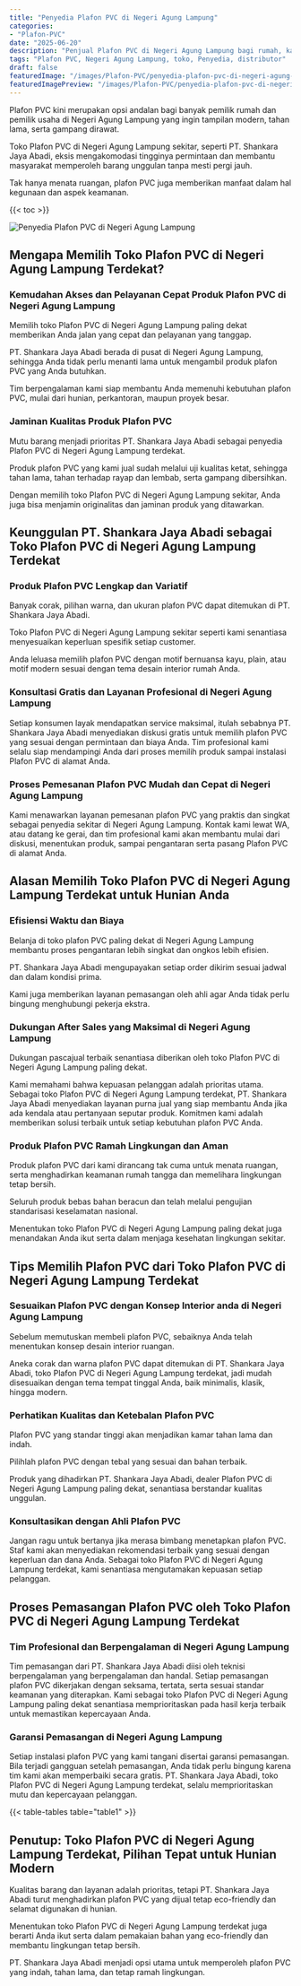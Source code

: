 ```yaml
---
title: "Penyedia Plafon PVC di Negeri Agung Lampung"
categories:
- "Plafon-PVC"
date: "2025-06-20"
description: "Penjual Plafon PVC di Negeri Agung Lampung bagi rumah, kantor, dan toko. Plafon berkualitas, beragam motif, variasi warna menarik, dengan servis penempatan dikerjakan oleh tenaga ahli ahli dan kepastian resmi!|Layanan penjualan Plafon PVC di Negeri Agung Lampung untuk kebutuhan hunian, office, atau ritel, beserta material unggulan dan instalasi oleh tim ahli serta kepastian resmi.|Alternatif Plafon PVC di Negeri Agung Lampung yang terpercaya bagi rumah, office, serta toko, bersama plafon berkualitas dan pemasangan ditangani oleh tenaga ahli profesional dan garansi resmi.|Penyediaan Plafon PVC di Negeri Agung Lampung untuk rumah, kantor, serta gerai, beserta plafon unggulan dan instalasi oleh teknisi berpengalaman, disertai dengan jaminan resmi.}"
tags: "Plafon PVC, Negeri Agung Lampung, toko, Penyedia, distributor"
draft: false
featuredImage: "/images/Plafon-PVC/penyedia-plafon-pvc-di-negeri-agung-lampung.png"
featuredImagePreview: "/images/Plafon-PVC/penyedia-plafon-pvc-di-negeri-agung-lampung.png"
---
```


Plafon PVC kini merupakan opsi andalan bagi banyak pemilik rumah dan pemilik usaha di Negeri Agung Lampung yang ingin tampilan modern, tahan lama, serta gampang dirawat.

Toko Plafon PVC di Negeri Agung Lampung sekitar, seperti PT. Shankara Jaya Abadi, eksis mengakomodasi tingginya permintaan dan membantu masyarakat memperoleh barang unggulan tanpa mesti pergi jauh.

Tak hanya menata ruangan, plafon PVC juga memberikan manfaat dalam hal kegunaan dan aspek keamanan.

{{< toc >}}

![Penyedia Plafon PVC di Negeri Agung Lampung](/images/Plafon-PVC/Penyedia-Plafon-PVC-di-Negeri-Agung-Lampung.png)

## Mengapa Memilih Toko Plafon PVC di Negeri Agung Lampung Terdekat?

### Kemudahan Akses dan Pelayanan Cepat Produk Plafon PVC di Negeri Agung Lampung

Memilih toko Plafon PVC di Negeri Agung Lampung paling dekat memberikan Anda jalan yang cepat dan pelayanan yang tanggap.

PT. Shankara Jaya Abadi berada di pusat di Negeri Agung Lampung, sehingga Anda tidak perlu menanti lama untuk mengambil produk plafon PVC yang Anda butuhkan.

Tim berpengalaman kami siap membantu Anda memenuhi kebutuhan plafon PVC, mulai dari hunian, perkantoran, maupun proyek besar.

### Jaminan Kualitas Produk Plafon PVC

Mutu barang menjadi prioritas PT. Shankara Jaya Abadi sebagai penyedia Plafon PVC di Negeri Agung Lampung terdekat.

Produk plafon PVC yang kami jual sudah melalui uji kualitas ketat, sehingga tahan lama, tahan terhadap rayap dan lembab, serta gampang dibersihkan.

Dengan memilih toko Plafon PVC di Negeri Agung Lampung sekitar, Anda juga bisa menjamin originalitas dan jaminan produk yang ditawarkan.

## Keunggulan PT. Shankara Jaya Abadi sebagai Toko Plafon PVC di Negeri Agung Lampung Terdekat

### Produk Plafon PVC Lengkap dan Variatif

Banyak corak, pilihan warna, dan ukuran plafon PVC dapat ditemukan di PT. Shankara Jaya Abadi.

Toko Plafon PVC di Negeri Agung Lampung sekitar seperti kami senantiasa menyesuaikan keperluan spesifik setiap customer.

Anda leluasa memilih plafon PVC dengan motif bernuansa kayu, plain, atau motif modern sesuai dengan tema desain interior rumah Anda.

### Konsultasi Gratis dan Layanan Profesional di Negeri Agung Lampung

Setiap konsumen layak mendapatkan service maksimal, itulah sebabnya PT. Shankara Jaya Abadi menyediakan diskusi gratis untuk memilih plafon PVC yang sesuai dengan permintaan dan biaya Anda. Tim profesional kami selalu siap mendampingi Anda dari proses memilih produk sampai instalasi Plafon PVC di alamat Anda.

### Proses Pemesanan Plafon PVC Mudah dan Cepat di Negeri Agung Lampung

Kami menawarkan layanan pemesanan plafon PVC yang praktis dan singkat sebagai penyedia sekitar di Negeri Agung Lampung. Kontak kami lewat WA, atau datang ke gerai, dan tim profesional kami akan membantu mulai dari diskusi, menentukan produk, sampai pengantaran serta pasang Plafon PVC di alamat Anda.

## Alasan Memilih Toko Plafon PVC di Negeri Agung Lampung Terdekat untuk Hunian Anda

### Efisiensi Waktu dan Biaya

Belanja di toko plafon PVC paling dekat di Negeri Agung Lampung membantu proses pengantaran lebih singkat dan ongkos lebih efisien.

PT. Shankara Jaya Abadi mengupayakan setiap order dikirim sesuai jadwal dan dalam kondisi prima.

Kami juga memberikan layanan pemasangan oleh ahli agar Anda tidak perlu bingung menghubungi pekerja ekstra.

### Dukungan After Sales yang Maksimal di Negeri Agung Lampung

Dukungan pascajual terbaik senantiasa diberikan oleh toko Plafon PVC di Negeri Agung Lampung paling dekat.

Kami memahami bahwa kepuasan pelanggan adalah prioritas utama. Sebagai toko Plafon PVC di Negeri Agung Lampung terdekat, PT. Shankara Jaya Abadi menyediakan layanan purna jual yang siap membantu Anda jika ada kendala atau pertanyaan seputar produk. Komitmen kami adalah memberikan solusi terbaik untuk setiap kebutuhan plafon PVC Anda.

### Produk Plafon PVC Ramah Lingkungan dan Aman

Produk plafon PVC dari kami dirancang tak cuma untuk menata ruangan, serta menghadirkan keamanan rumah tangga dan memelihara lingkungan tetap bersih.

Seluruh produk bebas bahan beracun dan telah melalui pengujian standarisasi keselamatan nasional.

Menentukan toko Plafon PVC di Negeri Agung Lampung paling dekat juga menandakan Anda ikut serta dalam menjaga kesehatan lingkungan sekitar.

## Tips Memilih Plafon PVC dari Toko Plafon PVC di Negeri Agung Lampung Terdekat

### Sesuaikan Plafon PVC dengan Konsep Interior anda di Negeri Agung Lampung

Sebelum memutuskan membeli plafon PVC, sebaiknya Anda telah menentukan konsep desain interior ruangan.

Aneka corak dan warna plafon PVC dapat ditemukan di PT. Shankara Jaya Abadi, toko Plafon PVC di Negeri Agung Lampung terdekat, jadi mudah disesuaikan dengan tema tempat tinggal Anda, baik minimalis, klasik, hingga modern.

### Perhatikan Kualitas dan Ketebalan Plafon PVC

Plafon PVC yang standar tinggi akan menjadikan kamar tahan lama dan indah.

Pilihlah plafon PVC dengan tebal yang sesuai dan bahan terbaik.

Produk yang dihadirkan PT. Shankara Jaya Abadi, dealer Plafon PVC di Negeri Agung Lampung paling dekat, senantiasa berstandar kualitas unggulan.

### Konsultasikan dengan Ahli Plafon PVC

Jangan ragu untuk bertanya jika merasa bimbang menetapkan plafon PVC. Staf kami akan menyediakan rekomendasi terbaik yang sesuai dengan keperluan dan dana Anda. Sebagai toko Plafon PVC di Negeri Agung Lampung terdekat, kami senantiasa mengutamakan kepuasan setiap pelanggan.

## Proses Pemasangan Plafon PVC oleh Toko Plafon PVC di Negeri Agung Lampung Terdekat

### Tim Profesional dan Berpengalaman di Negeri Agung Lampung

Tim pemasangan dari PT. Shankara Jaya Abadi diisi oleh teknisi berpengalaman yang berpengalaman dan handal. Setiap pemasangan plafon PVC dikerjakan dengan seksama, tertata, serta sesuai standar keamanan yang diterapkan. Kami sebagai toko Plafon PVC di Negeri Agung Lampung paling dekat senantiasa memprioritaskan pada hasil kerja terbaik untuk memastikan kepercayaan Anda.

### Garansi Pemasangan di Negeri Agung Lampung

Setiap instalasi plafon PVC yang kami tangani disertai garansi pemasangan. Bila terjadi gangguan setelah pemasangan, Anda tidak perlu bingung karena tim kami akan memperbaiki secara gratis. PT. Shankara Jaya Abadi, toko Plafon PVC di Negeri Agung Lampung terdekat, selalu memprioritaskan mutu dan kepercayaan pelanggan.

{{< table-tables table="table1" >}}

## Penutup: Toko Plafon PVC di Negeri Agung Lampung Terdekat, Pilihan Tepat untuk Hunian Modern

Kualitas barang dan layanan adalah prioritas, tetapi PT. Shankara Jaya Abadi turut menghadirkan plafon PVC yang dijual tetap eco-friendly dan selamat digunakan di hunian.

Menentukan toko Plafon PVC di Negeri Agung Lampung terdekat juga berarti Anda ikut serta dalam pemakaian bahan yang eco-friendly dan membantu lingkungan tetap bersih.

PT. Shankara Jaya Abadi menjadi opsi utama untuk memperoleh plafon PVC yang indah, tahan lama, dan tetap ramah lingkungan.
